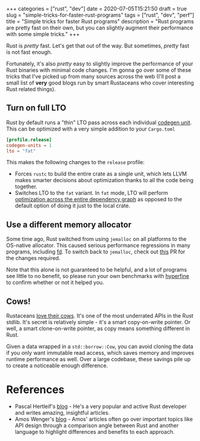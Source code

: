 +++
categories = ["rust", "dev"]
date = 2020-07-05T15:21:50
draft = true
slug = "simple-tricks-for-faster-rust-programs"
tags = ["rust", "dev", "perf"]
title = "Simple tricks for faster Rust programs"
description = "Rust programs are pretty fast on their own, but you can slightly augment their performance with some simple tricks."
+++

Rust is *pretty* fast. Let's get that out of the way. But sometimes, *pretty* fast is not fast enough.

Fortunately, it's also *pretty* easy to slightly improve the performance of your Rust binaries with minimal code changes. I'm gonna go over some of these tricks that I've picked up from many sources across the web (I'll post a small list of **very** good blogs run by smart Rustaceans who cover interesting Rust related things).

## Turn on full LTO

Rust by default runs a "thin" LTO pass across each individual [codegen unit](https://doc.rust-lang.org/rustc/codegen-options/index.html#codegen-units). This can be optimized with a very simple addition to your `Cargo.toml`

```toml
[profile.release]
codegen-units = 1
lto = "fat"
```

This makes the following changes to the `release` profile:

- Forces `rustc` to build the entire crate as a single unit, which lets LLVM makes smarter decisions about optimization thanks to all the code being together.
- Switches LTO to the `fat` variant. In `fat` mode, LTO will perform [optimization across the entire dependency graph](https://doc.rust-lang.org/rustc/codegen-options/index.html#lto) as opposed to the default option of doing it just to the local crate.

## Use a different memory allocator

Some time ago, Rust switched from using `jemalloc` on all platforms to the OS-native allocator. This caused serious performance regressions in many programs, including [fd](https://github.com/sharkdp/fd). To switch back to `jemalloc`, check out [this](https://github.com/sharkdp/fd/pull/481) PR for the changes required.

Note that this alone is not guaranteed to be helpful, and a lot of programs see little to no benefit, so please run your own benchmarks with [hyperfine](https://github.com/sharkdp/hyperfine) to confirm whether or not it helped you.


## Cows!

Rustaceans [love their cows](https://www.reddit.com/r/rust/comments/8o1pxh/the_secret_life_of_cows/). It's one of the most underrated APIs in the Rust stdlib. It's secret is relatively simple - it's a smart copy-on-write pointer. Or well, a smart clone-on-write pointer, as copy means something different in Rust.

Given a data wrapped in a `std::borrow::Cow`, you can avoid cloning the data if you only want immutable read access, which saves memory and improves runtime performance as well. Over a large codebase, these savings pile up to create a noticeable enough difference.


# References
- Pascal Hertleif's [blog](https://deterministic.space/) - He's a very popular and active Rust developer and writes amazing, insightful articles.
- Amos Wenger's [blog](https://fasterthanli.me) - Amos' articles often go over important topics like API design through a comparison angle between Rust and another language to highlight differences and benefits to each approach.
